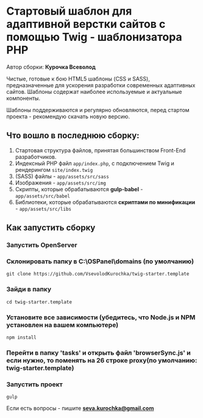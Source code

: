 # Стартовый шаблон для адаптивной верстки сайтов с помощью Twig - шаблонизатора PHP

Автор сборки: **Курочка Всеволод**

Чистые, готовые к бою HTML5 шаблоны (CSS и SASS), предназначенные для ускорения разработки современных адаптивных сайтов. Шаблоны содержат наиболее используемые и актуальные компоненты.

Шаблоны поддерживаются и регулярно обновляются, перед стартом проекта - рекомендую скачать новую версию.

## Что вошло в последнюю сборку:
1. Стартовая структура файлов, принятая большинством Front-End разработчиков.
2. Индексный PHP файл `app/index.php`, с подключением Twig и рендерингом `site/index.twig`
3. (SASS) файлы - `app/assets/src/sass`
4. Изображения - `app/assets/src/img`
5. Скрипты, которые обрабатываются <b>gulp-babel</b> - `app/assets/src/babel`
6. Библиотеки, которые обрабатываются <b>скриптами по минификации</b> - `app/assets/src/libs`

## Как запустить сборку

### Запустить OpenServer

### Склонировать папку в C:\OSPanel\domains (по умолчанию)
```
git clone https://github.com/VsevolodKurochka/twig-starter.template
```

### Зайди в папку
```
cd twig-starter.template
```

### Установите все зависимости (убедитесь, что **Node.js** и **NPM** установлен на вашем компьютере)
```
npm install
```

### Перейти в папку 'tasks' и открыть файл 'browserSync.js' и если нужно, то поменять на 26 строке proxy(по умолчанию: twig-starter.template)

### Запустить проект
```
gulp
```

Если есть вопросы - пишите **seva.kurochka@gmail.com**